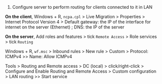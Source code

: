 1. Configure server to perform routing for clients connected to it in LAN

**On the client**, Windows + R, `ncpa.cpl` > Live Migration > Properties > Internet Protocol Version 4 > Default gateway: the IP of the interface for internet on the server (Ethernet) ; DNS: the IP of the server

**On the server**, Add roles and features > tick `Remote Access` > Role services > tick `Routing`

Windows + R, `wf.msc` > Inbound rules > New rule > Custom > Protocol: ICMPv4 >> Name: Allow ICMPv4

Tools > Routing and Remote access > DC (local) > click/right-click > Configure and Enable Routing and Remote Access > Custom configuration > LAN routing >> Start service